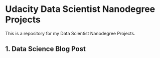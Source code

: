 #  Udacity Data Scientist Nanodegree Projects  #

This is a repository for my Data Scientist Nanodegree Projects.

## 1. Data Science Blog Post ##


